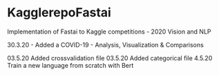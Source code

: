 # KagglerepoFastai
Implementation of Fastai to Kaggle competitions - 2020
Vision and NLP

30.3.20  - Added a COVID-19 - Analysis, Visualization & Comparisons


03.5.20  Added crossvalidation file
03.5.20  Added categorical file
4.5.20 Train a new language from scratch with Bert
